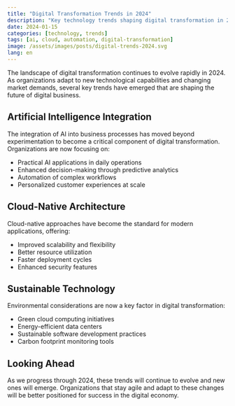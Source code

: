 ```yaml
---
title: "Digital Transformation Trends in 2024"
description: "Key technology trends shaping digital transformation in 2024"
date: 2024-01-15
categories: [technology, trends]
tags: [ai, cloud, automation, digital-transformation]
image: /assets/images/posts/digital-trends-2024.svg
lang: en
---
```


The landscape of digital transformation continues to evolve rapidly in 2024. As organizations adapt to new technological capabilities and changing market demands, several key trends have emerged that are shaping the future of digital business.

## Artificial Intelligence Integration

The integration of AI into business processes has moved beyond experimentation to become a critical component of digital transformation. Organizations are now focusing on:

- Practical AI applications in daily operations
- Enhanced decision-making through predictive analytics
- Automation of complex workflows
- Personalized customer experiences at scale

## Cloud-Native Architecture

Cloud-native approaches have become the standard for modern applications, offering:

- Improved scalability and flexibility
- Better resource utilization
- Faster deployment cycles
- Enhanced security features

## Sustainable Technology

Environmental considerations are now a key factor in digital transformation:

- Green cloud computing initiatives
- Energy-efficient data centers
- Sustainable software development practices
- Carbon footprint monitoring tools

## Looking Ahead

As we progress through 2024, these trends will continue to evolve and new ones will emerge. Organizations that stay agile and adapt to these changes will be better positioned for success in the digital economy. 